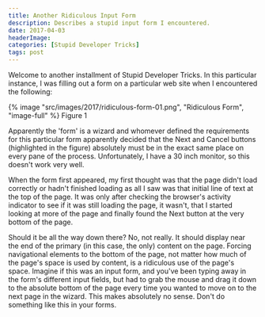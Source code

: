 ```yaml
---
title: Another Ridiculous Input Form
description: Describes a stupid input form I encountered.
date: 2017-04-03
headerImage: 
categories: [Stupid Developer Tricks]
tags: post
---
```


Welcome to another installment of Stupid Developer Tricks. In this particular instance, I was filling out a form on a particular web site when I encountered the following:

{% image "src/images/2017/ridiculous-form-01.png", "Ridiculous Form", "image-full" %}
Figure 1

Apparently the 'form' is a wizard and whomever defined the requirements for this particular form apparently decided that the Next and Cancel buttons (highlighted in the figure) absolutely must be in the exact same place on every pane of the process. Unfortunately, I have a 30 inch monitor, so this doesn't work very well.

When the form first appeared, my first thought was that the page didn't load correctly or hadn't finished loading as all I saw was that initial line of text at the top of the page. It was only after checking the browser's activity indicator to see if it was still loading the page, it wasn't, that I started looking at more of the page and finally found the Next button at the very bottom of the page.

Should it be all the way down there? No, not really. It should display near the end of the primary (in this case, the only) content on the page. Forcing navigational elements to the bottom of the page, not matter how much of the page's space is used by content, is a ridiculous use of the page's space. Imagine if this was an input form, and you've been typing away in the form's different input fields, but had to grab the mouse and drag it down to the absolute bottom of the page every time you wanted to move on to the next page in the wizard. This makes absolutely no sense. Don't do something like this in your forms.